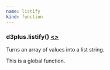 ```yaml
---
name: listify
kind: function
---
```


  <a name="listify"></a>

### d3plus.**listify**() [<>](https://github.com/d3plus/d3plus-viz/blob/master/src/Viz.js#L64)

Turns an array of values into a list string.


This is a global function.

